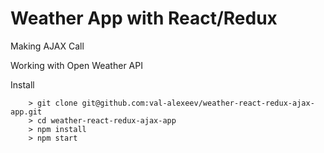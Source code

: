 # Weather App with React/Redux

Making AJAX Call

Working with Open Weather API


Install

```
	> git clone git@github.com:val-alexeev/weather-react-redux-ajax-app.git
	> cd weather-react-redux-ajax-app
	> npm install
	> npm start
```
